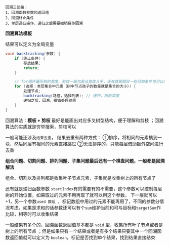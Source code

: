 ```text
回溯三部曲：
1、回溯函数参数和返回值
2、回溯终止条件
3、单层递归操作，递归之后需要撤销操作回溯
```


**回溯算法模板**

结果可以定义为全局变量
```java
void backtracking(参数) {
    if (终止条件) {
        存放结果;
        return;
    }

    // for循环遍历树的宽度，剪枝一般也是从宽度入手，还有就是题目一些已知条件也可以用作剪枝
    for (选择：本层集合中元素（树中节点孩子的数量就是集合的大小）) {
        处理节点;
        backtracking(路径，选择列表); // 递归，树的深度
        递归之后，回溯，撤销处理结果
    }
}
```

回溯算法：**模板 + 剪枝**
    最好是能画出对应多叉树型结构，便于理解和剪枝
    ；回溯算法的实质就是穷举搜索，剪枝可以


一般可能还涉及`结果去重`，
结果去重有两种方式：
①排序，将相同的元素搞到一块，然后同层有相同的元素直接跳过
②无法排序的，只能每层借助额外空间进行去重


**组合问题、切割问题、排列问题、子集问题最后还有一个棋盘问题，一般都是回溯解法**

组合、切割以及排列都是收集叶子节点元素，子集就是收集树上的所有节点了

还有就是递归函数参数 `startIndex`有的需要有的不需要，这个参数可以控制每层树的开始位置，如果取过的元素不用再取了就可以用这个参数，
下一层就可以 +1，另一个参数`used 数组 `，标记数组中用过的元素不能再用了，不同的参数分情况考虑，如果是求和的话参数还可以有个`sum`维护当前和可与目标和`targetSum`作比较，相等时可以收集结果

一般结果有多个的，回溯函数返回值基本都是 `void` 型，收集所有叶子节点或者是树上的所有节点
；但是如果只有一个结果或者是有多个结果只要其中一个回溯函数返回值就可以定义为 `boolean`，标记是否找到单个结果，找到结果直接结束


